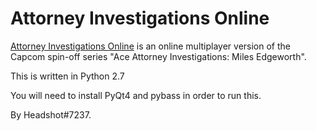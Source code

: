 # Attorney Investigations Online

[Attorney Investigations Online](https://aceattorneyonline.com/aaio.html) is an online multiplayer version of the Capcom spin-off series "Ace Attorney Investigations: Miles Edgeworth".

This is written in Python 2.7

You will need to install PyQt4 and pybass in order to run this.

By Headshot#7237.
